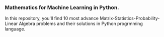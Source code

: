 ### Mathematics for Machine Learning in Python.
In this repository, you'll find 10 most advance Matrix-Statistics-Probability-Linear Algebra problems and their solutions in Python progrmming language.
